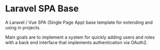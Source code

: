 # Laravel SPA Base

A Laravel / Vue SPA (Single Page App) base template for extending and using in projects.

Main goals are to implement a system for quickly adding users and roles with a back end interface
that implements authentication via OAuth2. 